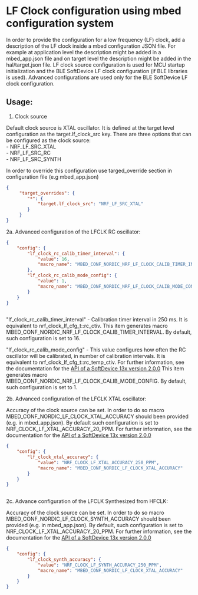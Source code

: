 
# LF Clock configuration using mbed configuration system

In order to provide the configuration for a low frequency (LF) clock, add a description of the LF clock inside a mbed configuration JSON file.
For example at application level the description might be added in a mbed_app.json file and on target level the description might be added in the hal/target.json file.
LF clock source configuration is used for MCU startup initialization and the BLE SoftDevice LF clock configuration (if BLE libraries is used). Advanced configurations are used only for the BLE SoftDevice LF clock configuration.


## Usage:

1. Clock source

Default clock source is XTAL oscillator. It is defined at the target level configuration as the target.lf_clock_src key.
There are three options that can be configured as the clock source:  
    - NRF_LF_SRC_XTAL  
    - NRF_LF_SRC_RC  
    - NRF_LF_SRC_SYNTH  

In order to override this configuration use targed_override section in configuration file (e.g mbed_app.json)

```json
{
     "target_overrides": {
        "*": {
            "target.lf_clock_src": "NRF_LF_SRC_XTAL"
        }
     }
}
```

2a. Advanced configuration of the LFCLK RC oscillator:

```json
{
    "config": {
        "lf_clock_rc_calib_timer_interval": {
            "value": 16,
            "macro_name": "MBED_CONF_NORDIC_NRF_LF_CLOCK_CALIB_TIMER_INTERVAL"
        },
        "lf_clock_rc_calib_mode_config": {
            "value": 1,
            "macro_name": "MBED_CONF_NORDIC_NRF_LF_CLOCK_CALIB_MODE_CONFIG"
        }
    }
}
    
```

"lf_clock_rc_calib_timer_interval" - Calibration timer interval in 250 ms. It is equivalent to nrf_clock_lf_cfg_t::rc_ctiv.
This item generates macro MBED_CONF_NORDIC_NRF_LF_CLOCK_CALIB_TIMER_INTERVAL.
By default, such configuration is set to 16.

"lf_clock_rc_calib_mode_config" - This value configures how often the RC oscillator will be calibrated, in number of calibration intervals.
It is equivalent to nrf_clock_lf_cfg_t::rc_temp_ctiv.
For further information, see the documentation for the [API of a SoftDevice 13x version 2.0.0](http://infocenter.nordicsemi.com/topic/com.nordic.infocenter.s132.api.v2.0.0/structnrf__clock__lf__cfg__t.html)
This item generates macro MBED_CONF_NORDIC_NRF_LF_CLOCK_CALIB_MODE_CONFIG.
By default, such configuration is set to 1.

2b. Advanced configuration of the LFCLK XTAL oscillator:

Accuracy of the clock source can be set. In order to do so macro MBED_CONF_NORDIC_LF_CLOCK_XTAL_ACCURACY should been provided (e.g. in mbed_app.json).
By default such configuration is set to NRF_CLOCK_LF_XTAL_ACCURACY_20_PPM.
For further information, see the documentation for the [API of a SoftDevice 13x version 2.0.0](https://infocenter.nordicsemi.com/index.jsp?topic=%2Fcom.nordic.infocenter.s132.api.v2.0.0%2Fgroup___n_r_f___s_d_m___d_e_f_i_n_e_s.html)

```json
{
    "config": {
        "lf_clock_xtal_accuracy": {
            "value": "NRF_CLOCK_LF_XTAL_ACCURACY_250_PPM",
            "macro_name": "MBED_CONF_NORDIC_LF_CLOCK_XTAL_ACCURACY"
        }
    }
}
    
```



2c. Advance configuration of the LFCLK Synthesized from HFCLK:

Accuracy of the clock source can be set. In order to do so macro MBED_CONF_NORDIC_LF_CLOCK_SYNTH_ACCURACY should been provided (e.g. in mbed_app.json).
By default, such configuration is set to NRF_CLOCK_LF_XTAL_ACCURACY_20_PPM.
For further information, see the documentation for the [API of a SoftDevice 13x version 2.0.0](https://infocenter.nordicsemi.com/index.jsp?topic=%2Fcom.nordic.infocenter.s132.api.v2.0.0%2Fgroup___n_r_f___s_d_m___d_e_f_i_n_e_s.html)

```json
{
    "config": {
        "lf_clock_synth_accuracy": {
            "value": "NRF_CLOCK_LF_SYNTH_ACCURACY_250_PPM",
            "macro_name": "MBED_CONF_NORDIC_LF_CLOCK_XTAL_ACCURACY"
        }
    }
}
    
```


